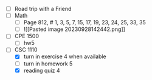 - [ ] Road trip with a Friend
- [ ] Math
	- [ ] Page 812, # 1, 3, 5, 7, 15, 17, 19, 23, 24, 25, 33, 35  
	- [ ] ![[Pasted image 20230928142442.png]]
- [ ] CPE 1500
	 - [ ] hw5
- [ ] CSC 1110
	- [x] turn in exercise 4 when available
	- [ ] turn in homework 5
	- [x] reading quiz 4